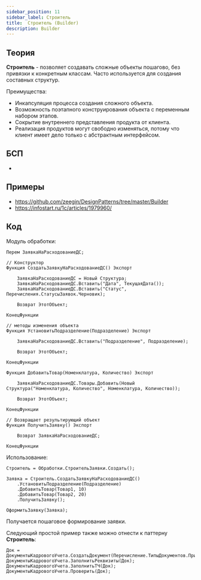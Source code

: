 ```yaml
---
sidebar_position: 11
sidebar_label: Строитель
title:  Строитель (Builder)
description: Builder
---
```

## Теория
**Строитель** - позволяет создавать сложные объекты пошагово, без привязки к конкретным классам. Часто используется для создания составных структур.

Преимущества:
- Инкапсуляция процесса создания сложного объекта.
- Возможность поэтапного конструирования объекта с переменным набором этапов.
- Сокрытие внутреннего представления продукта от клиента.
- Реализация продуктов могут свободно изменяться, потому что клиент имеет дело только с абстрактным интерфейсом.

## БСП
- 
## Примеры
- https://github.com/zeegin/DesignPatterns/tree/master/Builder
- https://infostart.ru/1c/articles/1979960/

## Код
Модуль обработки:
```
Перем ЗаявкаНаРасходованиеДС;

// Конструктор
Функция СоздатьЗаявкуНаРасходованиеДС() Экспорт
        
    ЗаявкаНаРасходованиеДС = Новый Структура;
    ЗаявкаНаРасходованиеДС.Вставить("Дата", ТекущаяДата());
    ЗаявкаНаРасходованиеДС.Вставить("Статус", Перечисления.СтатусыЗаявок.Черновик);
        
    Возврат ЭтотОбъект;
        
КонецФункции

// методы изменения объекта
Функция УстановитьПодразделение(Подразделение) Экспорт
        
    ЗаявкаНаРасходованиеДС.Вставить("Подразделение", Подразделение);
       
    Возврат ЭтотОбъект;
        
КонецФункции

Функция ДобавитьТовар(Номенклатура, Количество) Экспорт

    ЗаявкаНаРасходованиеДС.Товары.Добавить(Новый Структура("Номенклатура, Количество", Номенклатура, Количество));  
        
    Возврат ЭтотОбъект;
        
КонецФункции

// Возвращает результирующий объект
Функция ПолучитьЗаявку() Экспорт
    
    Возврат ЗаявкаНаРасходованиеДС;
    
КонецФункции
```
Использование:
```
Строитель = Обработки.СтроительЗаявки.Создать();
    
Заявка = Строитель.СоздатьЗаявкуНаРасходованиеДС()
    .УстановитьПодразделение(Подразделение)
    .ДобавитьТовар(Товар1, 10)
    .ДобавитьТовар(Товар2, 20) 
    .ПолучитьЗаявку();
                
ОформитьЗаявку(Заявка);
```
Получается пошаговое формирование заявки.

Следующий простой пример также можно отнести к паттерну **Строитель**:
```    
Док = ДокументыКадровогоУчета.СоздатьДокумент(Перечисление.ТипыДокументов.ПриказОПриемеНаРаботу);
ДокументыКадровогоУчета.ЗаполнитьРеквизиты(Док);
ДокументыКадровогоУчета.ЗаполнитьТЧ(Док);
ДокументыКадровогоУчета.Проверить(Док);
```
